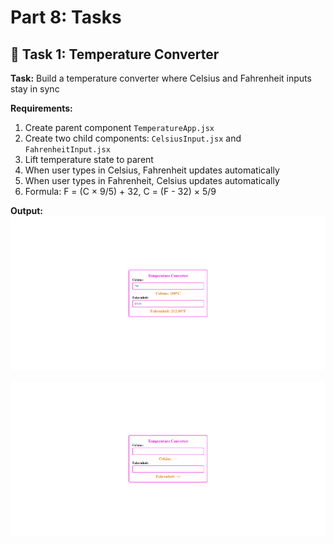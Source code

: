 # **Part 8: Tasks**

## 🎯 Task 1: Temperature Converter

**Task:** Build a temperature converter where Celsius and Fahrenheit inputs stay in sync

**Requirements:**
1. Create parent component `TemperatureApp.jsx`
2. Create two child components: `CelsiusInput.jsx` and `FahrenheitInput.jsx`
3. Lift temperature state to parent
4. When user types in Celsius, Fahrenheit updates automatically
5. When user types in Fahrenheit, Celsius updates automatically
6. Formula: F = (C × 9/5) + 32, C = (F - 32) × 5/9

**Output:**
![alt text](<Screenshot 2025-10-24 111225.png>)

![alt text](<Screenshot 2025-10-24 111251.png>)
